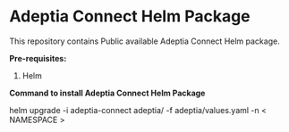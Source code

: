 # Adeptia Connect Helm Package
This repository contains Public available Adeptia Connect Helm package.

**Pre-requisites:**
1) Helm

**Command to install Adeptia Connect Helm Package**

helm upgrade -i adeptia-connect adeptia/ -f adeptia/values.yaml -n < NAMESPACE >
